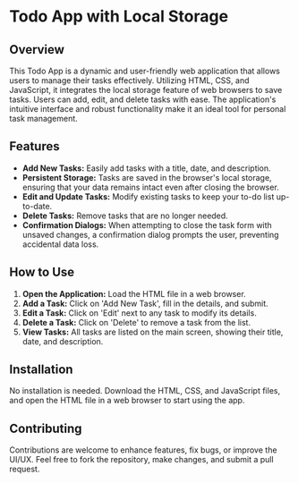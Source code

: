 # Todo App with Local Storage

## Overview

This Todo App is a dynamic and user-friendly web application that allows users to manage their tasks effectively. Utilizing HTML, CSS, and JavaScript, it integrates the local storage feature of web browsers to save tasks. Users can add, edit, and delete tasks with ease. The application's intuitive interface and robust functionality make it an ideal tool for personal task management.

## Features

- **Add New Tasks:** Easily add tasks with a title, date, and description.
- **Persistent Storage:** Tasks are saved in the browser's local storage, ensuring that your data remains intact even after closing the browser.
- **Edit and Update Tasks:** Modify existing tasks to keep your to-do list up-to-date.
- **Delete Tasks:** Remove tasks that are no longer needed.
- **Confirmation Dialogs:** When attempting to close the task form with unsaved changes, a confirmation dialog prompts the user, preventing accidental data loss.

## How to Use

1. **Open the Application:** Load the HTML file in a web browser.
2. **Add a Task:** Click on 'Add New Task', fill in the details, and submit.
3. **Edit a Task:** Click on 'Edit' next to any task to modify its details.
4. **Delete a Task:** Click on 'Delete' to remove a task from the list.
5. **View Tasks:** All tasks are listed on the main screen, showing their title, date, and description.

## Installation

No installation is needed. Download the HTML, CSS, and JavaScript files, and open the HTML file in a web browser to start using the app.

## Contributing

Contributions are welcome to enhance features, fix bugs, or improve the UI/UX. Feel free to fork the repository, make changes, and submit a pull request.
